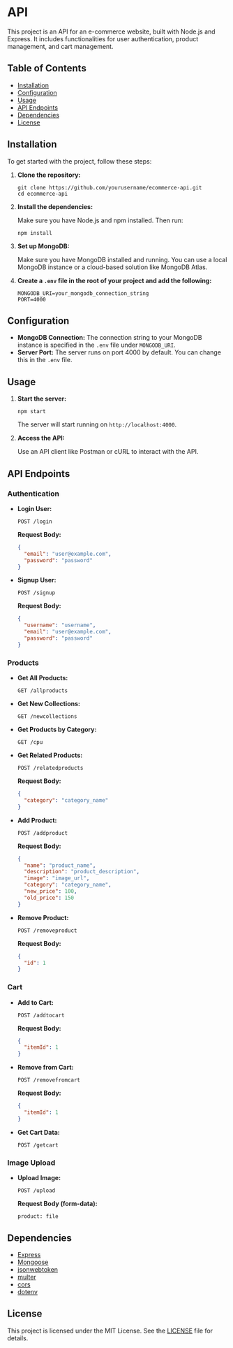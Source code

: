 # API

This project is an API for an e-commerce website, built with Node.js and Express. It includes functionalities for user authentication, product management, and cart management.

## Table of Contents

- [Installation](#installation)
- [Configuration](#configuration)
- [Usage](#usage)
- [API Endpoints](#api-endpoints)
- [Dependencies](#dependencies)
- [License](#license)

## Installation

To get started with the project, follow these steps:

1. **Clone the repository:**

   ```
   git clone https://github.com/yourusername/ecommerce-api.git
   cd ecommerce-api
   ```

2. **Install the dependencies:**

   Make sure you have Node.js and npm installed. Then run:

   ```
   npm install
   ```

3. **Set up MongoDB:**

   Make sure you have MongoDB installed and running. You can use a local MongoDB instance or a cloud-based solution like MongoDB Atlas.

4. **Create a `.env` file in the root of your project and add the following:**

   ```
   MONGODB_URI=your_mongodb_connection_string
   PORT=4000
   ```

## Configuration

- **MongoDB Connection:** The connection string to your MongoDB instance is specified in the `.env` file under `MONGODB_URI`.
- **Server Port:** The server runs on port 4000 by default. You can change this in the `.env` file.

## Usage

1. **Start the server:**

   ```
   npm start
   ```

   The server will start running on `http://localhost:4000`.

2. **Access the API:**

   Use an API client like Postman or cURL to interact with the API.

## API Endpoints

### Authentication

- **Login User:**

  ```http
  POST /login
  ```

  **Request Body:**

  ```json
  {
    "email": "user@example.com",
    "password": "password"
  }
  ```

- **Signup User:**

  ```http
  POST /signup
  ```

  **Request Body:**

  ```json
  {
    "username": "username",
    "email": "user@example.com",
    "password": "password"
  }
  ```

### Products

- **Get All Products:**

  ```http
  GET /allproducts
  ```

- **Get New Collections:**

  ```http
  GET /newcollections
  ```

- **Get Products by Category:**

  ```http
  GET /cpu
  ```

- **Get Related Products:**

  ```http
  POST /relatedproducts
  ```

  **Request Body:**

  ```json
  {
    "category": "category_name"
  }
  ```

- **Add Product:**

  ```http
  POST /addproduct
  ```

  **Request Body:**

  ```json
  {
    "name": "product_name",
    "description": "product_description",
    "image": "image_url",
    "category": "category_name",
    "new_price": 100,
    "old_price": 150
  }
  ```

- **Remove Product:**

  ```http
  POST /removeproduct
  ```

  **Request Body:**

  ```json
  {
    "id": 1
  }
  ```

### Cart

- **Add to Cart:**

  ```http
  POST /addtocart
  ```

  **Request Body:**

  ```json
  {
    "itemId": 1
  }
  ```

- **Remove from Cart:**

  ```http
  POST /removefromcart
  ```

  **Request Body:**

  ```json
  {
    "itemId": 1
  }
  ```

- **Get Cart Data:**

  ```http
  POST /getcart
  ```

### Image Upload

- **Upload Image:**

  ```http
  POST /upload
  ```

  **Request Body (form-data):**

  ```plaintext
  product: file
  ```

## Dependencies

- [Express](https://expressjs.com/)
- [Mongoose](https://mongoosejs.com/)
- [jsonwebtoken](https://github.com/auth0/node-jsonwebtoken)
- [multer](https://github.com/expressjs/multer)
- [cors](https://github.com/expressjs/cors)
- [dotenv](https://github.com/motdotla/dotenv)

## License

This project is licensed under the MIT License. See the [LICENSE](LICENSE) file for details.
